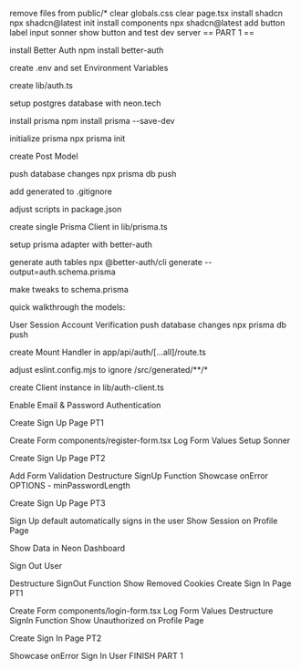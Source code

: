remove files from public/*
clear globals.css
clear page.tsx
install shadcn npx shadcn@latest init
install components npx shadcn@latest add button label input sonner
show button and test dev server
== PART 1 ==

install Better Auth npm install better-auth

create .env and set Environment Variables

create lib/auth.ts

setup postgres database with neon.tech

install prisma npm install prisma --save-dev

initialize prisma npx prisma init

create Post Model

push database changes npx prisma db push

add generated to .gitignore

adjust scripts in package.json

create single Prisma Client in lib/prisma.ts

setup prisma adapter with better-auth

generate auth tables npx @better-auth/cli generate --output=auth.schema.prisma

make tweaks to schema.prisma

quick walkthrough the models:

User
Session
Account
Verification
push database changes npx prisma db push

create Mount Handler in app/api/auth/[...all]/route.ts

adjust eslint.config.mjs to ignore /src/generated/**/*

create Client instance in lib/auth-client.ts

Enable Email & Password Authentication

Create Sign Up Page PT1

Create Form components/register-form.tsx
Log Form Values
Setup Sonner

Create Sign Up Page PT2

Add Form Validation
Destructure SignUp Function
Showcase onError
OPTIONS - minPasswordLength

Create Sign Up Page PT3

Sign Up default automatically signs in the user
Show Session on Profile Page

Show Data in Neon Dashboard

Sign Out User

Destructure SignOut Function
Show Removed Cookies
Create Sign In Page PT1

Create Form components/login-form.tsx
Log Form Values
Destructure SignIn Function
Show Unauthorized on Profile Page

Create Sign In Page PT2

Showcase onError
Sign In User
FINISH PART 1